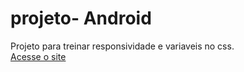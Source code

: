 # projeto- Android
 Projeto para treinar responsividade e variaveis no css.
 <br>
 <a href="https://github.com/matheus-barth-correa/projeto--Android/blob/main/index.html">Acesse o site </a>

